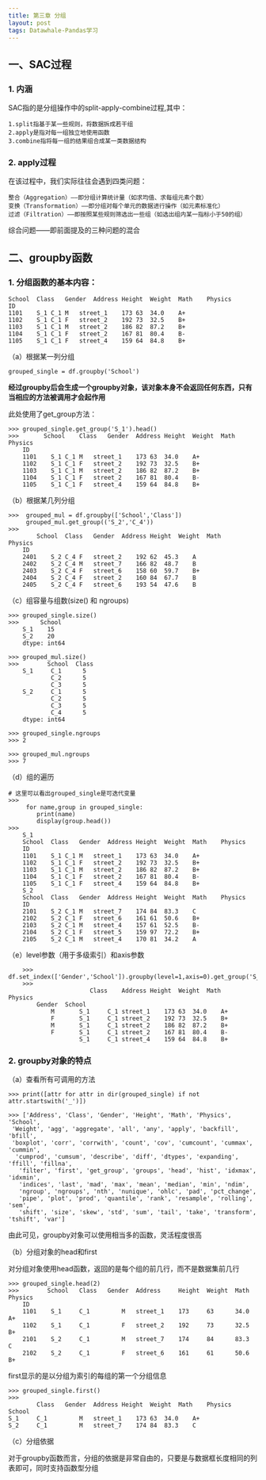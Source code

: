 ```yaml
---
title: 第三章 分组
layout: post
tags: Datawhale-Pandas学习
---
```

## 一、SAC过程

### 1. 内涵

SAC指的是分组操作中的split-apply-combine过程,其中：

    1.split指基于某一些规则，将数据拆成若干组
    2.apply是指对每一组独立地使用函数
    3.combine指将每一组的结果组合成某一类数据结构
    
### 2. apply过程

在该过程中，我们实际往往会遇到四类问题：

    整合（Aggregation）——即分组计算统计量（如求均值、求每组元素个数）
    变换（Transformation）——即分组对每个单元的数据进行操作（如元素标准化）
    过滤（Filtration）——即按照某些规则筛选出一些组（如选出组内某一指标小于50的组）

综合问题——即前面提及的三种问题的混合

## 二、groupby函数

### 1. 分组函数的基本内容：

    School	Class	Gender	Address	Height	Weight	Math	Physics
    ID								
    1101	S_1	C_1	M	street_1	173	63	34.0	A+
    1102	S_1	C_1	F	street_2	192	73	32.5	B+
    1103	S_1	C_1	M	street_2	186	82	87.2	B+
    1104	S_1	C_1	F	street_2	167	81	80.4	B-
    1105	S_1	C_1	F	street_4	159	64	84.8	B+

（a）根据某一列分组

    grouped_single = df.groupby('School')
    
**经过groupby后会生成一个groupby对象，该对象本身不会返回任何东西，只有当相应的方法被调用才会起作用**

此处使用了get_group方法：

    >>> grouped_single.get_group('S_1').head()
    >>>       School	Class	Gender	Address	Height	Weight	Math	Physics
        ID								
        1101	S_1	C_1	M	street_1	173	63	34.0	A+
        1102	S_1	C_1	F	street_2	192	73	32.5	B+
        1103	S_1	C_1	M	street_2	186	82	87.2	B+
        1104	S_1	C_1	F	street_2	167	81	80.4	B-
        1105	S_1	C_1	F	street_4	159	64	84.8	B+
        
（b）根据某几列分组

    >>>  grouped_mul = df.groupby(['School','Class'])
         grouped_mul.get_group(('S_2','C_4'))
    >>> 
            School	Class	Gender	Address	Height	Weight	Math	Physics
        ID								
        2401	S_2	C_4	F	street_2	192	62	45.3	A
        2402	S_2	C_4	M	street_7	166	82	48.7	B
        2403	S_2	C_4	F	street_6	158	60	59.7	B+
        2404	S_2	C_4	F	street_2	160	84	67.7	B
        2405	S_2	C_4	F	street_6	193	54	47.6	B
        
（c）组容量与组数(size() 和 ngroups)

    >>> grouped_single.size()
    >>>      School
        S_1    15
        S_2    20
        dtype: int64
        
    >>> grouped_mul.size()
    >>>        School  Class
        S_1     C_1      5
                C_2      5
                C_3      5
        S_2     C_1      5
                C_2      5
                C_3      5
                C_4      5
        dtype: int64
        
    >>> grouped_single.ngroups
    >>> 2
    
    >>> grouped_mul.ngroups
    >>> 7
    
（d）组的遍历
    
    # 这里可以看出grouped_single是可迭代变量
    >>>
         for name,group in grouped_single:
            print(name)
            display(group.head())
    >>>   
        S_1
        School	Class	Gender	Address	Height	Weight	Math	Physics
        ID								
        1101	S_1	C_1	M	street_1	173	63	34.0	A+
        1102	S_1	C_1	F	street_2	192	73	32.5	B+
        1103	S_1	C_1	M	street_2	186	82	87.2	B+
        1104	S_1	C_1	F	street_2	167	81	80.4	B-
        1105	S_1	C_1	F	street_4	159	64	84.8	B+
        S_2
        School	Class	Gender	Address	Height	Weight	Math	Physics
        ID								
        2101	S_2	C_1	M	street_7	174	84	83.3	C
        2102	S_2	C_1	F	street_6	161	61	50.6	B+
        2103	S_2	C_1	M	street_4	157	61	52.5	B-
        2104	S_2	C_1	F	street_5	159	97	72.2	B+
        2105	S_2	C_1	M	street_4	170	81	34.2	A
        
   （e）level参数（用于多级索引）和axis参数
    
        >>> df.set_index(['Gender','School']).groupby(level=1,axis=0).get_group('S_1').head()
        >>> 
                           Class	Address	Height	Weight	Math	Physics
            Gender	School						
                M      	S_1     C_1	street_1	173	63	34.0	A+
                F      	S_1     C_1	street_2	192	73	32.5	B+
                M      	S_1     C_1	street_2	186	82	87.2	B+
                F      	S_1     C_1	street_2	167	81	80.4	B-
                        S_1     C_1	street_4	159	64	84.8	B+
                  
 ### 2. groupby对象的特点
 
（a）查看所有可调用的方法

    >>> print([attr for attr in dir(grouped_single) if not attr.startswith('_')])
    
    >>> ['Address', 'Class', 'Gender', 'Height', 'Math', 'Physics', 'School',
     'Weight', 'agg', 'aggregate', 'all', 'any', 'apply', 'backfill', 'bfill', 
     'boxplot', 'corr', 'corrwith', 'count', 'cov', 'cumcount', 'cummax', 'cummin',
      'cumprod', 'cumsum', 'describe', 'diff', 'dtypes', 'expanding', 'ffill', 'fillna',
       'filter', 'first', 'get_group', 'groups', 'head', 'hist', 'idxmax', 'idxmin', 
       'indices', 'last', 'mad', 'max', 'mean', 'median', 'min', 'ndim', 
       'ngroup', 'ngroups', 'nth', 'nunique', 'ohlc', 'pad', 'pct_change', 
       'pipe', 'plot', 'prod', 'quantile', 'rank', 'resample', 'rolling', 'sem', 
       'shift', 'size', 'skew', 'std', 'sum', 'tail', 'take', 'transform', 'tshift', 'var']

由此可见，groupby对象可以使用相当多的函数，灵活程度很高

（b）分组对象的head和first

对分组对象使用head函数，返回的是每个组的前几行，而不是数据集前几行

    >>> grouped_single.head(2)
    >>>        School	Class	Gender	Address	    Height	Weight	Math	Physics
        ID								
        1101	S_1     C_1	        M	street_1	173	    63  	34.0	A+
        1102	S_1     C_1	        F	street_2	192	    73  	32.5	B+
        2101	S_2     C_1	        M	street_7	174	    84  	83.3	C
        2102	S_2     C_1	        F	street_6	161	    61  	50.6	B+
        
first显示的是以分组为索引的每组的第一个分组信息
    
    >>> grouped_single.first()        
    >>>   
            Class	Gender	Address	Height	Weight	Math	Physics
    School							
    S_1 	C_1     	M	street_1	173	63	34.0	A+
    S_2 	C_1     	M	street_7	174	84	83.3	C

（c）分组依据

对于groupby函数而言，分组的依据是非常自由的，只要是与数据框长度相同的列表即可，同时支持函数型分组
